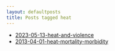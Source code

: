 ```yaml
---
layout: defaultposts
title: Posts tagged heat
---
```



- [2023-05-13-heat-and-violence](/Ivan-Hanigan-CV/2023/05/13/heat-and-violence.html)
- [2013-04-01-heat-mortality-morbidity](/Ivan-Hanigan-CV/2013/04/01/heat-mortality-morbidity.html)

